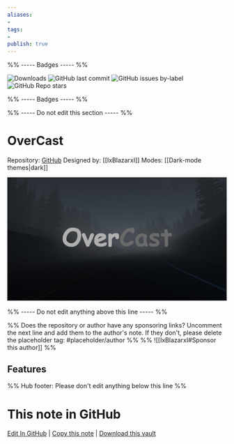 ```yaml
---
aliases:
- 
tags: 
- 
publish: true
---
```


%% ----- Badges ----- %%

![Downloads](https://img.shields.io/badge/downloads-3451-573E7A?style=for-the-badge&logo=)
![GitHub last commit](https://img.shields.io/github/last-commit/IxBlazarxI/Obsidian-Theme-OverCast?color=573E7A&label=last%20update&logo=github&style=for-the-badge)
![GitHub issues by-label](https://img.shields.io/github/issues/IxBlazarxI/Obsidian-Theme-OverCast/help%20wanted?color=573E7A&logo=github&style=for-the-badge) 
![GitHub Repo stars](https://img.shields.io/github/stars/IxBlazarxI/Obsidian-Theme-OverCast?color=573E7A&logo=github&style=for-the-badge)

%% ----- Badges ----- %%

%% ----- Do not edit this section ----- %%

# OverCast

Repository: [GitHub](https://github.com/IxBlazarxI/Obsidian-Theme-OverCast)
Designed by: [[IxBlazarxI]]
Modes: [[Dark-mode themes|dark]]



![screenshot](https://github.com/IxBlazarxI/Obsidian-Theme-OverCast/raw/HEAD/Thumbnail.jpg)

%% ----- Do not edit anything above this line ----- %% 

%% Does the repository or author have any sponsoring links? Uncomment the next line and add them to the author's note. If they don't, please delete the placeholder tag: #placeholder/author %%
%% ![[IxBlazarxI#Sponsor this author]] %%


## Features



%% Hub footer: Please don't edit anything below this line %%

# This note in GitHub

<span class="git-footer">[Edit In GitHub](https://github.dev/obsidian-community/obsidian-hub/blob/main/02%20-%20Community%20Expansions/02.05%20All%20Community%20Expansions/Themes/OverCast.md "git-hub-edit-note") | [Copy this note](https://raw.githubusercontent.com/obsidian-community/obsidian-hub/main/02%20-%20Community%20Expansions/02.05%20All%20Community%20Expansions/Themes/OverCast.md "git-hub-copy-note") | [Download this vault](https://github.com/obsidian-community/obsidian-hub/archive/refs/heads/main.zip "git-hub-download-vault") </span>
